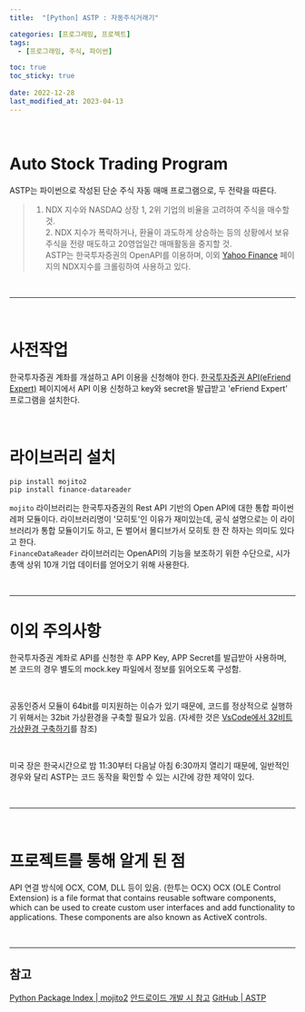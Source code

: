 ```yaml
---
title:  "[Python] ASTP : 자동주식거래기"

categories: [프로그래밍, 프로젝트]
tags:
  - [프로그래밍, 주식, 파이썬]

toc: true
toc_sticky: true
 
date: 2022-12-28
last_modified_at: 2023-04-13
---
```


<br>

# **A**uto **S**tock **T**rading **P**rogram

ASTP는 파이썬으로 작성된 단순 주식 자동 매매 프로그램으로, 두 전략을 따른다.

> 1. NDX 지수와 NASDAQ 상장 1, 2위 기업의 비율을 고려하여 주식을 매수할 것.<br>2. NDX 지수가 폭락하거나, 환율이 과도하게 상승하는 등의 상황에서 보유주식을 전량 매도하고 20영업일간 매매활동을 중지할 것.  
ASTP는 한국투자증권의 OpenAPI를 이용하며, 이외 [Yahoo Finance](https://finance.yahoo.com/quote/NQ=F?p=NQ=F&.tsrc=fin-srch) 페이지의 NDX지수를 크롤링하여 사용하고 있다.

<br>

---

<br>

# 사전작업

한국투자증권 계좌를 개설하고 API 이용을 신청해야 한다. [한국투자증권 API(eFriend Expert)](https://www.truefriend.com/main/customer/systemdown/OpenAPI.jsp?cmd=TF04ea01200) 페이지에서 API 이용 신청하고 key와 secret을 발급받고 'eFriend Expert' 프로그램을 설치한다.

<br>

# 라이브러리 설치

```terminal
pip install mojito2
pip install finance-datareader
```

`mojito` 라이브러리는 한국투자증권의 Rest API 기반의 Open API에 대한 통합 파이썬 레퍼 모듈이다. 라이브러리명이 '모히토'인 이유가 재미있는데, 공식 설명으로는 이 라이브러리가 통합 모듈이기도 하고, 돈 벌어서 몰디브가서 모히토 한 잔 하자는 의미도 있다고 한다.  
`FinanceDataReader` 라이브러리는 OpenAPI의 기능을 보조하기 위한 수단으로, 시가총액 상위 10개 기업 데이터를 얻어오기 위해 사용한다.

<br>

---

# 이외 주의사항

한국투자증권 계좌로 API를 신청한 후 APP Key, APP Secret를 발급받아 사용하며, 본 코드의 경우 별도의 mock.key 파일에서 정보를 읽어오도록 구성함.

<br>

공동인증서 모듈이 64bit를 미지원하는 이슈가 있기 때문에, 코드를 정상적으로 실행하기 위해서는 32bit 가상환경을 구축할 필요가 있음. (자세한 것은 [VsCode에서 32비트 가상환경 구축하기](https://kiw6024.github.io/posts/32bit/)를 참조)

<br>

미국 장은 한국시간으로 밤 11:30부터 다음날 아침 6:30까지 열리기 때문에, 일반적인 경우와 달리 ASTP는 코드 동작을 확인할 수 있는 시간에 강한 제약이 있다.

<br>

---

<br>

# 프로젝트를 통해 알게 된 점

API 연결 방식에 OCX, COM, DLL 등이 있음. (한투는 OCX)
OCX (OLE Control Extension) is a file format that contains reusable software components, which can be used to create custom user interfaces and add functionality to applications. These components are also known as ActiveX controls.

<br>

---
## <b>참고</b>
[Python Package Index | mojito2](https://pypi.org/project/mojito2/)
[안드로이드 개발 시 참고](https://stockant.tistory.com/343)
[GitHub | ASTP](https://github.com/kiw6024/ASTP)
